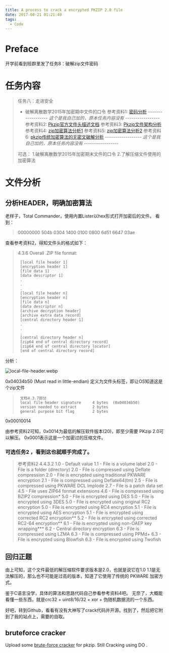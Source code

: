 ```yaml
---
title: A process to crack a encrypted PKZIP 2.0 file
date: 2017-08-21 01:21:49
tags:
  - Code
---
```


# Preface

开学前看到班群里发了任务8：破解zip文件密码

# 任务内容

> 任务八：走进安全
>
> * 破解离散数学2015年加密期中文件的口令
> 参考资料1: [密码分析](https://zh.wikipedia.org/wiki/%E5%AF%86%E7%A0%81%E5%88%86%E6%9E%90)
------------------ *这个是我自己加的，原本任务内容没有* -----------------
> 参考资料2: [Pkzip官方文件头描述文档](https://pkware.cachefly.net/webdocs/casestudies/APPNOTE.TXT)
> 参考资料3: [Pkzip文件架构分析](https://users.cs.jmu.edu/buchhofp/forensics/formats/pkzip.html)
> 参考资料4: [zip加密算法分析1](https://eprint.iacr.org/2004/078.pdf)
> 参考资料5: [zip加密算法分析2](https://courses.cs.ut.ee/MTAT.07.022/2015_fall/uploads/Main/dmitri-report-f15-16.pdf)
> 参考资料6: [pkzip传统加密算法的无密文破解分析](https://www.cs.auckland.ac.nz/~mike/zipattacks.pdf)
------------------ *这个是我自己加的，原本任务内容没有* -----------------
> 
> 可选：
> 1.破解离散数学2015年加密期末文件的口令
> 2.了解压缩文件使用的加密算法

# 文件分析

## 分析HEADER，明确加密算法

老样子，Total Commander，使用内置Lister以hex形式打开加密后的文件。
看到：

> 00000000   504b 0304 1400 0100 0800 6d51 6647 03ae

查看参考资料2，得知文件头的格式如下：

>    4.3.6 Overall .ZIP file format:
>
>      [local file header 1]
>      [encryption header 1]
>      [file data 1]
>      [data descriptor 1]
>      . 
>      .
>      .
>      [local file header n]
>      [encryption header n]
>      [file data n]
>      [data descriptor n]
>      [archive decryption header] 
>      [archive extra data record] 
>      [central directory header 1]
>      .
>      .
>      .
>      [central directory header n]
>      [zip64 end of central directory record]
>      [zip64 end of central directory locator] 
>      [end of central directory record]

分析：

![local-file-header.webp](https://alicdn.kmahyyg.xyz/asset_files/pkzip1.webp)

0x04034b50 (Must read in little-endian)   定义为文件头标签，即让OS知道这是个zip文件     

>      文档4.3.7部分
>      local file header signature     4 bytes  (0x04034b50)
>      version needed to extract       2 bytes
>      general purpose bit flag        2 bytes

0x00010014

由参考资料2可知，0x0014为最低的解压软件版本(20)，即至少需要 PKzip 2.0可以解压。
0x0001表示这是一个加密过的压缩文件。

### 可选任务2 ，看到这也就顺手完成了。

> 参考资料2 4.4.3.2
>  1.0 - Default value
   1.1 - File is a volume label
   2.0 - File is a folder (directory)
   2.0 - File is compressed using Deflate compression
   2.0 - File is encrypted using traditional PKWARE encryption
   2.1 - File is compressed using Deflate64(tm)
   2.5 - File is compressed using PKWARE DCL Implode 
   2.7 - File is a patch data set 
   4.5 - File uses ZIP64 format extensions
   4.6 - File is compressed using BZIP2 compression*
   5.0 - File is encrypted using DES
   5.0 - File is encrypted using 3DES
   5.0 - File is encrypted using original RC2 encryption
   5.0 - File is encrypted using RC4 encryption
   5.1 - File is encrypted using AES encryption
   5.1 - File is encrypted using corrected RC2 encryption**
   5.2 - File is encrypted using corrected RC2-64 encryption**
   6.1 - File is encrypted using non-OAEP key wrapping***
   6.2 - Central directory encryption
   6.3 - File is compressed using LZMA
   6.3 - File is compressed using PPMd+
   6.3 - File is encrypted using Blowfish
   6.3 - File is encrypted using Twofish

## 回归正题

由上可知，这个文件最低的解压缩软件要求版本是2.0，也就是说它在1.0 1.1是无法解压的，那么也不可能是过高的版本，知道了它使用了传统的 PKWARE 加密方式。

鉴于C语言没学，具体的算法和思路代码自己参看参考资料4吧。
无奈了，大概能看懂一些东西，就是crc32 + uint8/16/32 + xor + 伪随机数据流的一个东西。

好吧，转到Github，看看有没有大神写了crack代码并开源。找到了，然后把它附到了我的站点上，需要的自取。

## bruteforce cracker

Upload some [brute-force cracker](https://alicdn.kmahyyg.xyz/asset_files/zipcracker-bruteforce-real.rar) for pkzip.
Still Cracking using DO .

